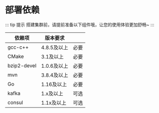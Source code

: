 # 部署依赖

::: tip 提示
搭建集群前，请提前准备以下组件哦，让您的使用体验更加舒畅~
:::

| 依赖项         | 版本要求     |     |
|-------------|----------|-----|
| gcc-c++     | 4.8.5及以上 | 必要  |
| CMake       | 3.1及以上   | 必要  |
| bzip2-devel | 1.0.6及以上 | 必要  |
| mvn         | 3.8.4及以上 | 必要  |
| Go          | 1.16及以上  | 必要  |
| kafka       | 1.x及以上   | 可选  |
| consul      | 1.1x及以上  | 可选  |

